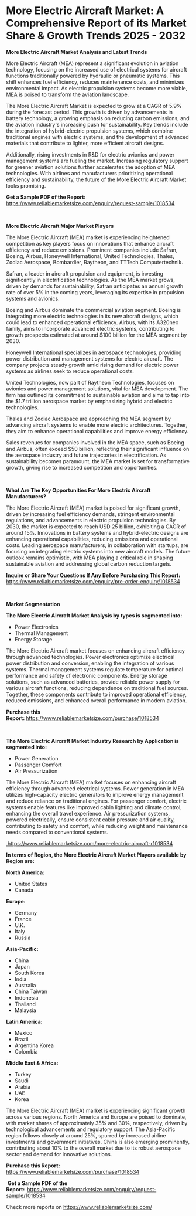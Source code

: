 <p><h1>More Electric Aircraft Market: A Comprehensive Report of its Market Share & Growth Trends 2025 - 2032</h1></p><p><strong>More Electric Aircraft Market Analysis and Latest Trends</strong></p>
<p><p>More Electric Aircraft (MEA) represent a significant evolution in aviation technology, focusing on the increased use of electrical systems for aircraft functions traditionally powered by hydraulic or pneumatic systems. This shift enhances fuel efficiency, reduces maintenance costs, and minimizes environmental impact. As electric propulsion systems become more viable, MEA is poised to transform the aviation landscape.</p><p>The More Electric Aircraft Market is expected to grow at a CAGR of 5.9% during the forecast period. This growth is driven by advancements in battery technology, a growing emphasis on reducing carbon emissions, and the aviation industry's increasing push for sustainability. Key trends include the integration of hybrid-electric propulsion systems, which combine traditional engines with electric systems, and the development of advanced materials that contribute to lighter, more efficient aircraft designs.</p><p>Additionally, rising investments in R&D for electric avionics and power management systems are fueling the market. Increasing regulatory support for greener aviation solutions further accelerates the adoption of MEA technologies. With airlines and manufacturers prioritizing operational efficiency and sustainability, the future of the More Electric Aircraft Market looks promising.</p></p>
<p><strong>Get a Sample PDF of the Report:&nbsp;</strong> <a href="https://www.reliablemarketsize.com/enquiry/request-sample/1018534?utm_campaign=3217&utm_medium=2&utm_source=Github&utm_content=ia&utm_term=21032025&utm_id=more-electric-aircraft">https://www.reliablemarketsize.com/enquiry/request-sample/1018534</a></p>
<p>&nbsp;</p>
<p><strong>More Electric Aircraft Major Market Players</strong></p>
<p><p>The More Electric Aircraft (MEA) market is experiencing heightened competition as key players focus on innovations that enhance aircraft efficiency and reduce emissions. Prominent companies include Safran, Boeing, Airbus, Honeywell International, United Technologies, Thales, Zodiac Aerospace, Bombardier, Raytheon, and TTTech Computertechnik.</p><p>Safran, a leader in aircraft propulsion and equipment, is investing significantly in electrification technologies. As the MEA market grows, driven by demands for sustainability, Safran anticipates an annual growth rate of over 5% in the coming years, leveraging its expertise in propulsion systems and avionics.</p><p>Boeing and Airbus dominate the commercial aviation segment. Boeing is integrating more electric technologies in its new aircraft designs, which could lead to enhanced operational efficiency. Airbus, with its A320neo family, aims to incorporate advanced electric systems, contributing to growth prospects estimated at around $100 billion for the MEA segment by 2030.</p><p>Honeywell International specializes in aerospace technologies, providing power distribution and management systems for electric aircraft. The company projects steady growth amid rising demand for electric power systems as airlines seek to reduce operational costs.</p><p>United Technologies, now part of Raytheon Technologies, focuses on avionics and power management solutions, vital for MEA development. The firm has outlined its commitment to sustainable aviation and aims to tap into the $1.7 trillion aerospace market by emphasizing hybrid and electric technologies.</p><p>Thales and Zodiac Aerospace are approaching the MEA segment by advancing aircraft systems to enable more electric architectures. Together, they aim to enhance operational capabilities and improve energy efficiency.</p><p>Sales revenues for companies involved in the MEA space, such as Boeing and Airbus, often exceed $50 billion, reflecting their significant influence on the aerospace industry and future trajectories in electrification. As sustainability becomes paramount, the MEA market is set for transformative growth, giving rise to increased competition and opportunities.</p></p>
<p>&nbsp;</p>
<p><strong>What Are The Key Opportunities For More Electric Aircraft Manufacturers?</strong></p>
<p><p>The More Electric Aircraft (MEA) market is poised for significant growth, driven by increasing fuel efficiency demands, stringent environmental regulations, and advancements in electric propulsion technologies. By 2030, the market is expected to reach USD 25 billion, exhibiting a CAGR of around 15%. Innovations in battery systems and hybrid-electric designs are enhancing operational capabilities, reducing emissions and operational costs. Leading aerospace manufacturers, in collaboration with startups, are focusing on integrating electric systems into new aircraft models. The future outlook remains optimistic, with MEA playing a critical role in shaping sustainable aviation and addressing global carbon reduction targets.</p></p>
<p><strong>Inquire or Share Your Questions If Any Before Purchasing This Report:</strong> <a href="https://www.reliablemarketsize.com/enquiry/pre-order-enquiry/1018534?utm_campaign=3217&utm_medium=2&utm_source=Github&utm_content=ia&utm_term=21032025&utm_id=more-electric-aircraft">https://www.reliablemarketsize.com/enquiry/pre-order-enquiry/1018534</a></p>
<p>&nbsp;</p>
<p><strong>Market Segmentation</strong></p>
<p><strong>The More Electric Aircraft Market Analysis by types is segmented into:</strong></p>
<p><ul><li>Power Electronics</li><li>Thermal Management</li><li>Energy Storage</li></ul></p>
<p><p>The More Electric Aircraft market focuses on enhancing aircraft efficiency through advanced technologies. Power electronics optimize electrical power distribution and conversion, enabling the integration of various systems. Thermal management systems regulate temperature for optimal performance and safety of electronic components. Energy storage solutions, such as advanced batteries, provide reliable power supply for various aircraft functions, reducing dependence on traditional fuel sources. Together, these components contribute to improved operational efficiency, reduced emissions, and enhanced overall performance in modern aviation.</p></p>
<p><strong>Purchase this Report:&nbsp;</strong><a href="https://www.reliablemarketsize.com/purchase/1018534?utm_campaign=3217&utm_medium=2&utm_source=Github&utm_content=ia&utm_term=21032025&utm_id=more-electric-aircraft">https://www.reliablemarketsize.com/purchase/1018534</a></p>
<p>&nbsp;</p>
<p><strong>The More Electric Aircraft Market Industry Research by Application is segmented into:</strong></p>
<p><ul><li>Power Generation</li><li>Passenger Comfort</li><li>Air Pressurization</li></ul></p>
<p><p>The More Electric Aircraft (MEA) market focuses on enhancing aircraft efficiency through advanced electrical systems. Power generation in MEA utilizes high-capacity electric generators to improve energy management and reduce reliance on traditional engines. For passenger comfort, electric systems enable features like improved cabin lighting and climate control, enhancing the overall travel experience. Air pressurization systems, powered electrically, ensure consistent cabin pressure and air quality, contributing to safety and comfort, while reducing weight and maintenance needs compared to conventional systems.</p></p>
<p><a href="https://www.reliablemarketsize.com/more-electric-aircraft-r1018534?utm_campaign=3217&utm_medium=2&utm_source=Github&utm_content=ia&utm_term=21032025&utm_id=more-electric-aircraft">&nbsp;https://www.reliablemarketsize.com/more-electric-aircraft-r1018534</a></p>
<p><strong>In terms of Region, the More Electric Aircraft Market Players available by Region are:</strong></p>
<p>
    <p> <strong> North America: </strong>
        <ul>
            <li>United States</li>
            <li>Canada</li>
        </ul>
        </p> 
    <p> <strong> Europe: </strong>
        <ul>
            <li>Germany</li>
            <li>France</li>
            <li>U.K.</li>
            <li>Italy</li>
            <li>Russia</li>
        </ul>
        </p> 
    <p> <strong> Asia-Pacific: </strong>
        <ul>
            <li>China</li>
            <li>Japan</li>
            <li>South Korea</li>
            <li>India</li>
            <li>Australia</li>
            <li>China Taiwan</li>
            <li>Indonesia</li>
            <li>Thailand</li>
            <li>Malaysia</li>
        </ul>
        </p> 
    <p> <strong> Latin America: </strong>
        <ul>
            <li>Mexico</li>
            <li>Brazil</li>
            <li>Argentina Korea</li>
            <li>Colombia</li>
        </ul>
        </p> 
    <p> <strong> Middle East & Africa: </strong>
        <ul>
            <li>Turkey</li>
            <li>Saudi</li>
            <li>Arabia</li>
            <li>UAE</li>
            <li>Korea</li>
        </ul>
    </p>
    </p>
<p><p>The More Electric Aircraft (MEA) market is experiencing significant growth across various regions. North America and Europe are poised to dominate, with market shares of approximately 35% and 30%, respectively, driven by technological advancements and regulatory support. The Asia-Pacific region follows closely at around 25%, spurred by increased airline investments and government initiatives. China is also emerging prominently, contributing about 10% to the overall market due to its robust aerospace sector and demand for innovative solutions.</p></p>
<p><strong>Purchase this Report: </strong><a href="https://www.reliablemarketsize.com/purchase/1018534?utm_campaign=3217&utm_medium=2&utm_source=Github&utm_content=ia&utm_term=21032025&utm_id=more-electric-aircraft">https://www.reliablemarketsize.com/purchase/1018534</a></p>
<p>&nbsp;<strong>Get a Sample PDF of the Report:&nbsp;&nbsp;</strong><a href="https://www.reliablemarketsize.com/enquiry/request-sample/1018534?utm_campaign=3217&utm_medium=2&utm_source=Github&utm_content=ia&utm_term=21032025&utm_id=more-electric-aircraft">https://www.reliablemarketsize.com/enquiry/request-sample/1018534</a></p>
<p><strong></strong></p>
<p>Check more reports on <a href="https://www.reliablemarketsize.com/?utm_campaign=3217&utm_medium=2&utm_source=Github&utm_content=ia&utm_term=21032025&utm_id=more-electric-aircraft">https://www.reliablemarketsize.com/</a></p>